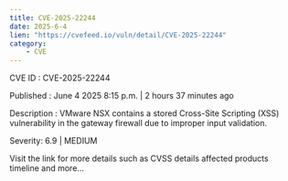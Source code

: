 ```yaml
---
title: CVE-2025-22244
date: 2025-6-4
lien: "https://cvefeed.io/vuln/detail/CVE-2025-22244"
category:
    - CVE
---
```


CVE ID : CVE-2025-22244

Published :  June 4
2025
8:15 p.m. | 2 hours
37 minutes ago

Description : VMware NSX contains a stored Cross-Site Scripting (XSS) vulnerability in the gateway firewall due to improper input validation.

Severity: 6.9 | MEDIUM

Visit the link for more details
such as CVSS details
affected products
timeline
and more...
